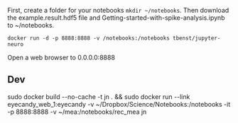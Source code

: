 First, create a folder for your notebooks `mkdir ~/notebooks`. Then download the example.result.hdf5 file and Getting-started-with-spike-analysis.ipynb to ~/notebooks.

```
docker run -d -p 8888:8888 -v /notebooks:/notebooks tbenst/jupyter-neuro
```

Open a web browser to 0.0.0.0:8888

## Dev
sudo docker build --no-cache -t jn . && sudo docker run --link eyecandy_web_1:eyecandy -v ~/Dropbox/Science/Notebooks:/notebooks -it -p 8888:8888 -v ~/mea:/notebooks/rec_mea jn